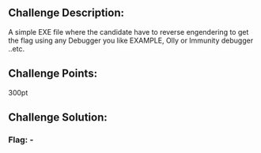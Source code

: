 ## Challenge Description:

A simple EXE file where the candidate have to reverse engendering to get the flag using any Debugger you like EXAMPLE, Olly or Immunity debugger ..etc.

## Challenge Points:

300pt

## Challenge Solution:



### Flag: -
